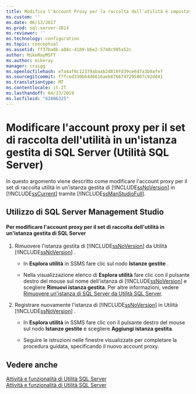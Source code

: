 ```yaml
---
title: Modifica l'Account Proxy per la raccolta dell'utilità è impostato su un'istanza gestita di SQL Server (utilità SQL Server) | Microsoft Docs
ms.custom: ''
ms.date: 06/13/2017
ms.prod: sql-server-2014
ms.reviewer: ''
ms.technology: configuration
ms.topic: conceptual
ms.assetid: ff37ba8b-a08c-4109-b6e2-5748c995a52c
author: MikeRayMSFT
ms.author: mikeray
manager: craigg
ms.openlocfilehash: efa4af0c12379abaab2d810fd39ce6d7a3b0afef
ms.sourcegitcommit: f7fced330b64d6616aeb8766747295807c92dd41
ms.translationtype: MT
ms.contentlocale: it-IT
ms.lasthandoff: 04/23/2019
ms.locfileid: "62806325"
---
```

# <a name="change-the-proxy-account-for-the-utility-collection-set-on-a-managed-instance-of-sql-server-sql-server-utility"></a>Modificare l'account proxy per il set di raccolta dell'utilità in un'istanza gestita di SQL Server (Utilità SQL Server)
  In questo argomento viene descritto come modificare l'account proxy per il set di raccolta utilità in un'istanza gestita di [!INCLUDE[ssNoVersion](../../includes/ssnoversion-md.md)] in [!INCLUDE[ssCurrent](../../includes/sscurrent-md.md)] tramite [!INCLUDE[ssManStudioFull](../../includes/ssmanstudiofull-md.md)].  
  
##  <a name="SSMSProcedure"></a> Utilizzo di SQL Server Management Studio  
  
#### <a name="to-change-the-proxy-account-for-the-utility-collection-set-on-a-managed-instance-of-sql-server"></a>Per modificare l'account proxy per il set di raccolta dell'utilità in un'istanza gestita di SQL Server  
  
1.  Rimuovere l'istanza gestita di [!INCLUDE[ssNoVersion](../../includes/ssnoversion-md.md)] da Utilità [!INCLUDE[ssNoVersion](../../includes/ssnoversion-md.md)] .  
  
    -   In **Esplora utilità** in SSMS fare clic sul nodo **Istanze gestite** .  
  
    -   Nella visualizzazione elenco di **Esplora utilità** fare clic con il pulsante destro del mouse sul nome dell'istanza di [!INCLUDE[ssNoVersion](../../includes/ssnoversion-md.md)] e scegliere **Rimuovi istanza gestita**. Per altre informazioni, vedere [Rimuovere un'istanza di SQL Server da Utilità SQL Server](remove-an-instance-of-sql-server-from-the-sql-server-utility.md).  
  
2.  Registrare nuovamente l'istanza di [!INCLUDE[ssNoVersion](../../includes/ssnoversion-md.md)] in Utilità [!INCLUDE[ssNoVersion](../../includes/ssnoversion-md.md)] .  
  
    -   In **Esplora utilità** in SSMS fare clic con il pulsante destro del mouse sul nodo **Istanze gestite** e scegliere **Aggiungi istanza gestita**.  
  
    -   Seguire le istruzioni nelle finestre visualizzate per completare la procedura guidata, specificando il nuovo account proxy.  
  
## <a name="see-also"></a>Vedere anche  
 [Attività e funzionalità di Utilità SQL Server](sql-server-utility-features-and-tasks.md)   
 [Attività e funzionalità di Utilità SQL Server](../../database-engine/troubleshoot-the-sql-server-utility.md)  
  
  
